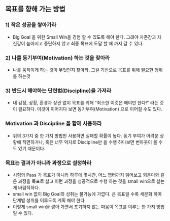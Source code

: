 ## 목표를 향해 가는 방법

### 1) 작은 성공을 쌓아가라
 - Big Goal 을 위한 Small Win을 경험 할 수 있도록 해야 한다. 그래야 자존감과 자신감이 높아지고 중단하지 않고 최종 목표에 도달 할 때 까지 갈 수 있다.

### 2) 나를 동기부여(Motivation) 하는 것을 찾아라
 - 나를 움직이게 하는 것이 무엇인지 찾아라, 그걸 기반으로 목표를 위해 필요한 행위를 하는것

### 3) 반드시 해야하는 단련법(Discipline)을 가져라
 - 내 감정, 상황, 환경과 상관 없이 목표를 위해 "최소한 이것은 해야만 한다!" 라는 것이 필요하다. 이것이 이어지다 보면 동기부여(Motivation) 으로 이어질 수도 있다.

### Motivation 과 Discipline 을 함께 사용하라
* 위의 3가지 중 한 가지 방법만 사용하면 실패할 확률이 높다. 동기 부여가 어려운 상황에 직면하거나, 혹은 너무 억지로 Discipline만 을 수행 하다보면 번아웃이 올 수도 있기 때문이다.

### 목표는 결과가 아니라 과정으로 설정하라
* 시험의 Pass 가 목표가 아니라 하루에 몇시간, 어느 챕터까지 읽어보고 외운다와 같은 과정을 목표로 삶고 이런 과정을 성공적으로 수행 하는 것을 small win으로 삶는게 바람직하다.
* small win 없이 Big Goal의 성취는 불가능에 가깝다. 큰 목표일 수록 세분화 하여 단계별 성취를 이루도록 계획 해야 한다.
* 이렇게 small win을 쌓아 가면서 포기하지 않는 마음이 목표를 이루는 한 가지 방법일 수 있다.
